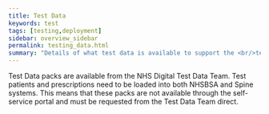 ```yaml
---
title: Test Data
keywords: test
tags: [testing,deployment]
sidebar: overview_sidebar
permalink: testing_data.html
summary: "Details of what test data is available to support the <br/>technical accreditation and solution assurance process"
---
```


Test Data packs are available from the NHS Digital Test Data Team. Test patients and prescriptions need to be loaded into both NHSBSA and Spine systems. This means that these packs are not available through the self-service portal and must be requested from the Test Data Team direct.
